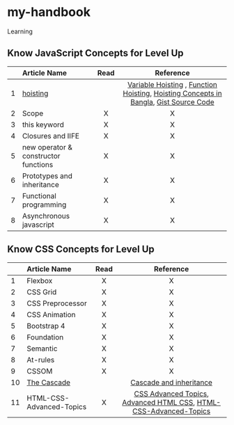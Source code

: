 # my-handbook
Learning
## Know JavaScript Concepts for Level Up

|  | Article Name   |      Read       |  Reference | 
|----------|:-------------|:------:|:------:|
| 1 | [hoisting](https://bipon.me/the-concept-of-hoisting-in-javascript/) |  | [Variable Hoisting](https://codeburst.io/javascript-demystified-variable-hoisting-c3c4d2e8fd40) , [Function Hoisting](https://codeburst.io/javascript-demystified-02-function-hoisting-b83dcaeb265), [Hoisting Concepts in Bangla](https://bit.ly/2uC3eD4), [Gist Source Code](https://gist.github.com/bipon68/d0f014931653b0629a16b143c538d8e4)||
| 2 | Scope | X | X |
| 3 | this keyword | X | X |
| 4 | Closures and IIFE | X | X |
| 5 | new operator & constructor functions | X | X |
| 6 | Prototypes and inheritance | X | X |
| 7 | Functional programming | X | X |
| 8 | Asynchronous javascript | X | X |

## Know CSS Concepts for Level Up

|  | Article Name   |      Read       |  Reference | 
|----------|:-------------|:------:|:------:|
| 1 | Flexbox | X | X |
| 2 | CSS Grid | X | X |
| 3 | CSS Preprocessor | X | X |
| 4 | CSS Animation | X | X |
| 5 | Bootstrap 4 | X | X |
| 6 | Foundation | X | X |
| 7 | Semantic | X | X |
| 8 | At-rules | X | X |
| 9 | CSSOM | X | X |
| 10 | [The Cascade](https://developer.mozilla.org/en-US/docs/Learn/CSS/Building_blocks/Cascade_and_inheritance) |  | [Cascade and inheritance](https://developer.mozilla.org/en-US/docs/Learn/CSS/Building_blocks/Cascade_and_inheritance) |
| 11 | HTML-CSS-Advanced-Topics | X | [CSS Advanced Topics](https://www.htmldog.com/guides/css/advanced/), [Advanced HTML CSS](https://learn.shayhowe.com/advanced-html-css/), [HTML-CSS-Advanced-Topics](https://github.com/MartinChavez/HTML-CSS-Advanced-Topics) |
